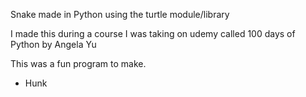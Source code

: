 Snake made in Python using the turtle module/library

I made this during a course I was taking on udemy called 100 days of Python by Angela Yu

This was a fun program to make.

- Hunk
